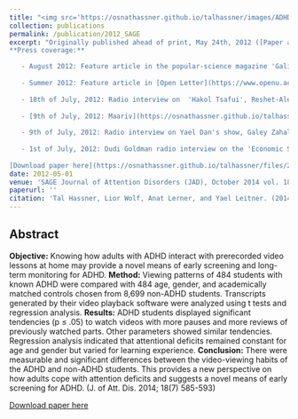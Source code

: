 ```yaml
---
title: "<img src='https://osnathassner.github.io/talhassner/images/ADHD - Icon.jpg' width='80'> Viewing the Viewers: How Adults With Attentional Deficits Watch Educational Videos"
collection: publications
permalink: /publication/2012_SAGE
excerpt: "Originally published ahead of print, May 24th, 2012 ([Paper at SAGE](http://journals.sagepub.com/doi/abs/10.1177/1087054712443703))<br/><br/> 
**Press coverage:**

   - August 2012: Feature article in the popular-science magazine 'Galileo', issue 168, in Hebrew.
   
   - Summer 2012: Feature article in [Open Letter](https://www.openu.ac.il/newsletter-eng/previous.html), The Open University of Israel magazine. [Available online](https://www.openu.ac.il/newsletter-eng/2012-1/video.html).
   
   - 18th of July, 2012: Radio interview on  'Hakol Tsafui', Reshet-Aleph, in Hebrew.
   
   - [9th of July, 2012: Maariv](https://osnathassner.github.io/talhassner/files/Maariv_July_9th_2012s.jpg) (One of the two largest daily newspapers in Israel), in Hebrew.
   
   - 9th of July, 2012: Radio interview on Yael Dan's show, Galey Zahal, in Hebrew.
   
   - 1st of July, 2012: Dudi Goldman radio interview on the 'Economic Show', Galey Zahal, in Hebrew.
   
[Download paper here](https://osnathassner.github.io/talhassner/files/2012_SAGE.pdf)"
date: 2012-05-01
venue: 'SAGE Journal of Attention Disorders (JAD), October 2014 vol. 18 no. 7, pp. 585-593'
paperurl: ''
citation: 'Tal Hassner, Lior Wolf, Anat Lerner, and Yael Leitner. (2014). &quot;Viewing the Viewers: How Adults With Attentional Deficits Watch Educational Videos.&quot; <i>SAGE Journal of Attention Disorders (JAD), October 2014 vol. 18 no. 7, pp. 585-593</i>'
---
```


Abstract
------
**Objective:** Knowing how adults with ADHD interact with prerecorded video lessons at home may provide a novel means of early screening and long-term monitoring for ADHD. **Method:** Viewing patterns of 484 students with known ADHD were compared with 484 age, gender, and academically matched controls chosen from 8,699 non-ADHD students. Transcripts generated by their video playback software were analyzed using t tests and regression analysis. **Results:** ADHD students displayed significant tendencies (p ≤ .05) to watch videos with more pauses and more reviews of previously watched parts. Other parameters showed similar tendencies. Regression analysis indicated that attentional deficits remained constant for age and gender but varied for learning experience. **Conclusion:** There were measurable and significant differences between the video-viewing habits of the ADHD and non-ADHD students. This provides a new perspective on how adults cope with attention deficits and suggests a novel means of early screening for ADHD. (J. of Att. Dis. 2014; 18(7) 585-593) 


[Download paper here](https://osnathassner.github.io/talhassner/files/2012_SAGE.pdf)
